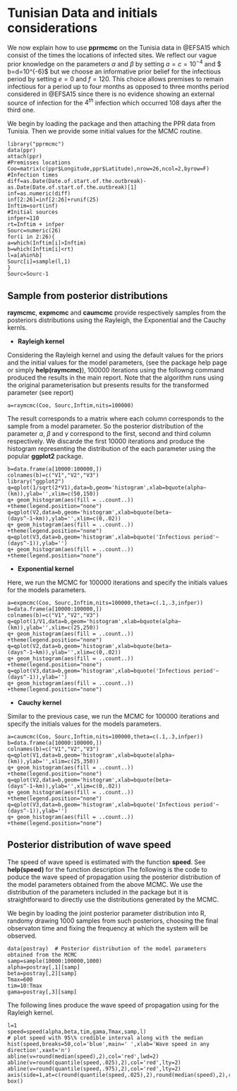 # Tunisian Data and initials considerations
We now explain how to use **pprmcmc** on the Tunisia data in @EFSA15 which consist of the times the locations of infected sites. We reflect our vague prior knowledge on the parameters $\alpha$ and $\beta$ by setting $a=c=10^{-4}$ and $ b=d=10^{-6}$ but we choose an informative prior belief for the infectious period by setting $e=0$ and $f=120$. This choice allows premises to remain infectious for a period up to four months as opposed to three months period considered in @EFSA15 since there is no evidence showing an external source of infection for the $4^{th}$ infection which occurred $108$ days after the third one. 

We begin by loading the package and then attaching the PPR data from Tunisia.  Then we provide some initial values for the MCMC routine.
```{r, message=F, warning=F,echo=TRUE}
library("pprmcmc")
data(ppr)
attach(ppr)
#Premisses locations
Coo=matrix(c(ppr$Longitude,ppr$Latitude),nrow=26,ncol=2,byrow=F)
#Infection times
diff=as.Date(Date.of.start.of.the.outbreak)-as.Date(Date.of.start.of.the.outbreak)[1]
inf=as.numeric(diff)
inf[2:26]=inf[2:26]+runif(25)
Inftim=sort(inf)
#Initial sources
infper=110
rt=Inftim + infper
Sourc=numeric(26)
for(i in 2:26){
a=which(Inftim[i]>Inftim)
b=which(Inftim[i]<rt)
l=a[a%in%b]
Sourc[i]=sample(l,1)
}
Sourc=Sourc-1
```
## Sample from posterior distributions

**raymcmc**, **expmcmc** and **caumcmc** provide respectively samples from the posteriors distributions using the Rayleigh, the Exponential and the Cauchy kernls. 

*   **Rayleigh kernel**

Considering the Rayleigh kernel and using the default values for the priors and the initial values for the model parameters, (see the package help page or simply **help(raymcmc)**), 100000 iterations using the followng command produced the results in the main report. Note that the algorithm runs using the original parameterisation but presents results for the transformed parameter (see report)

```{r, message=F, warning=F,echo=TRUE, fig.align='center'}
a=raymcmc(Coo, Sourc,Inftim,nits=100000)
```
The result corresponds to a matrix where each column corresponds to the sample from a model parameter. So the posterior distribution of the parameter $\alpha$, $\beta$ and $\gamma$ correspond to the first, second and third column respectively. We discarde the first 10000 iterations and produce the histogram representing the distribution of the each parameter using the popular **ggplot2** package.

```{r, message=F, warning=F,echo=TRUE, fig.align='center'}
b=data.frame(a[10000:100000,])
colnames(b)=c("V1","V2","V3")
library("ggplot2")
q=qplot(1/sqrt(2*V1),data=b,geom='histogram',xlab=bquote(alpha~(km)),ylab='',xlim=c(50,150))
q+ geom_histogram(aes(fill = ..count..)) +theme(legend.position="none")
q=qplot(V2,data=b,geom='histogram',xlab=bquote(beta~(days^-1~km)),ylab='',xlim=c(0,.02))
q+ geom_histogram(aes(fill = ..count..)) +theme(legend.position="none")
q=qplot(V3,data=b,geom='histogram',xlab=bquote('Infectious period'~(days^-1)),ylab='')
q+ geom_histogram(aes(fill = ..count..)) +theme(legend.position="none")
```
* **Exponential kernel**

Here, we run the MCMC for 100000 iterations and specify the initials values for the models parameters.
```{r, message=F, warning=F,echo=TRUE, fig.align='center'}
a=expmcmc(Coo, Sourc,Inftim,nits=100000,theta=c(.1,.3,infper))
b=data.frame(a[10000:100000,])
colnames(b)=c("V1","V2","V3")
q=qplot(1/V1,data=b,geom='histogram',xlab=bquote(alpha~(km)),ylab='',xlim=c(25,250))
q+ geom_histogram(aes(fill = ..count..)) +theme(legend.position="none")
q=qplot(V2,data=b,geom='histogram',xlab=bquote(beta~(days^-1~km)),ylab='',xlim=c(0,.02))
q+ geom_histogram(aes(fill = ..count..)) +theme(legend.position="none")
q=qplot(V3,data=b,geom='histogram',xlab=bquote('Infectious period'~(days^-1)),ylab='')
q+ geom_histogram(aes(fill = ..count..)) +theme(legend.position="none")
```

* **Cauchy kernel**

Similar to the previous case, we run the MCMC for 100000 iterations and specify the initials values for the models parameters.
```{r, message=F, warning=F,echo=TRUE, fig.align='center'}
a=caumcmc(Coo, Sourc,Inftim,nits=100000,theta=c(.1,.3,infper))
b=data.frame(a[10000:100000,])
colnames(b)=c("V1","V2","V3")
q=qplot(V1,data=b,geom='histogram',xlab=bquote(alpha~(km)),ylab='',xlim=c(25,350))
q+ geom_histogram(aes(fill = ..count..)) +theme(legend.position="none")
q=qplot(V2,data=b,geom='histogram',xlab=bquote(beta~(days^-1~km)),ylab='',xlim=c(0,.02))
q+ geom_histogram(aes(fill = ..count..)) +theme(legend.position="none")
q=qplot(V3,data=b,geom='histogram',xlab=bquote('Infectious period'~(days^-1)),ylab='')
q+ geom_histogram(aes(fill = ..count..)) +theme(legend.position="none")
```

## Posterior distribution of wave speed

The speed of wave speed is estimated with the function **speed**. See **help(speed)** for the function description
The following is the code to poduce the wave speed of propagation using the posterior distribution of the model parameters obtained from the above MCMC. We use the distribution of the parameters included in the package but it is straightforward to directly use the distributions generated by the MCMC. 

We begin by loading the joint posterior parameter distribution into R, randomy drawing 1000 samples from such posteriors, choosing the final observaton time and fixing the frequency at which the system will be observed.

```{r, message=F, warning=F,echo=TRUE}
data(postray)  # Posterior distribution of the model parameters obtained from the MCMC
samp=sample(10000:100000,1000)
alpha=postray[,1][samp]
beta=postray[,2][samp]
Tmax=600  
tim=10:Tmax
gama=postray[,3][samp]
```

The following lines produce the wave speed of propagation using for the Rayleigh kernel.
```{r, message=F, warning=F,echo=TRUE, fig.cap='95%-credible interval for wave speed from posterior predictive simulations of the process', fig.align='center', fig.width=6, fig.height=6}
l=1
speed=speed(alpha,beta,tim,gama,Tmax,samp,l)
# plot speed with 95\% credible interval along with the median  
hist(speed,breaks=50,col='blue',main=' ',xlab='Wave speed in any direction',xaxt='n')
abline(v=round(median(speed),2),col='red',lwd=2)
abline(v=round(quantile(speed,.025),2),col='red',lty=2)
abline(v=round(quantile(speed,.975),2),col='red',lty=2)
axis(side=1,at=c(round(quantile(speed,.025),2),round(median(speed),2),round(quantile(speed,.975),2)),las=2)
box()
```
